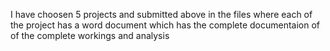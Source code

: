 I have choosen 5 projects and submitted above in the files where each of the project has a word document which has the complete documentaion of of the complete workings and analysis 
